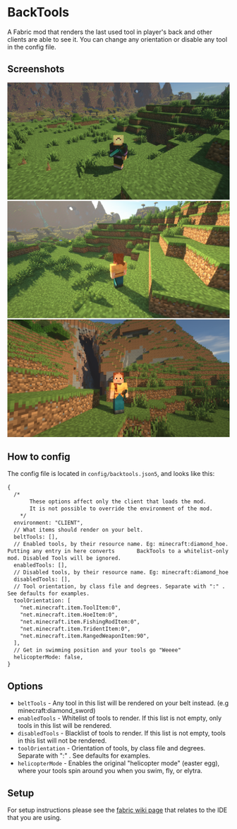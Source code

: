 # BackTools

A Fabric mod that renders the last used tool in player's back and other clients are able to see it.
You can change any orientation or disable any tool in the config file.

## Screenshots

![image](img/backtool.png)
![image](img/belt-tool-1.png)
![image](img/belt-tool-2.png)

## How to config

The config file is located in `config/backtools.json5`, and looks like this:

```json5
{
  /* 
	   These options affect only the client that loads the mod.
	   It is not possible to override the environment of the mod.
	*/
  environment: "CLIENT",
  // What items should render on your belt.
  beltTools: [],
  // Enabled tools, by their resource name. Eg: minecraft:diamond_hoe. Putting any entry in here converts       BackTools to a whitelist-only mod. Disabled Tools will be ignored.
  enabledTools: [],
  // Disabled tools, by their resource name. Eg: minecraft:diamond_hoe
  disabledTools: [],
  // Tool orientation, by class file and degrees. Separate with ":" . See defaults for examples.
  toolOrientation: [
    "net.minecraft.item.ToolItem:0",
    "net.minecraft.item.HoeItem:0",
    "net.minecraft.item.FishingRodItem:0",
    "net.minecraft.item.TridentItem:0",
    "net.minecraft.item.RangedWeaponItem:90",
  ],
  // Get in swimming position and your tools go "Weeee"
  helicopterMode: false,
}
```

## Options

- `beltTools` - Any tool in this list will be rendered on your belt instead. (e.g minecraft:diamond_sword)
- `enabledTools` - Whitelist of tools to render. If this list is not empty, only tools in this list will be rendered.
- `disabledTools` - Blacklist of tools to render. If this list is not empty, tools in this list will not be rendered.
- `toolOrientation` - Orientation of tools, by class file and degrees. Separate with ":" . See defaults for examples.
- `helicopterMode` - Enables the original "helicopter mode" (easter egg), where your tools spin around you when you swim, fly, or elytra.

## Setup

For setup instructions please see the [fabric wiki page](https://fabricmc.net/wiki/tutorial:setup) that relates to the IDE that you are using.
